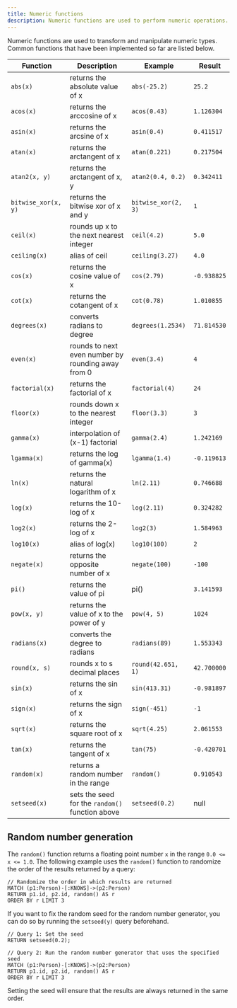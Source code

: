 ```yaml
---
title: Numeric functions
description: Numeric functions are used to perform numeric operations.
---
```


Numeric functions are used to transform and manipulate numeric types. Common functions that have been
implemented so far are listed below.

<div class="scroll-table">

| Function | Description | Example | Result |
| ----------- | ----------- |  ----------- |  ----------- |
| `abs(x)` | returns the absolute value of x | `abs(-25.2)` | `25.2` |
| `acos(x)` | returns the arccosine of x | `acos(0.43)` | `1.126304` |
| `asin(x)` | returns the arcsine of x | `asin(0.4)` | `0.411517` |
| `atan(x)` | returns the arctangent of x | `atan(0.221)` | `0.217504` |
| `atan2(x, y)` | returns the arctangent of x, y | `atan2(0.4, 0.2)` | `0.342411` |
| `bitwise_xor(x, y)` | returns the bitwise xor of x and y | `bitwise_xor(2, 3)` | `1` |
| `ceil(x)` | rounds up x to the next nearest integer | `ceil(4.2)` | `5.0` |
| `ceiling(x)` | alias of ceil | `ceiling(3.27)` | `4.0` |
| `cos(x)` | returns the cosine value of x | `cos(2.79)` | `-0.938825` |
| `cot(x)` | returns the cotangent of x | `cot(0.78)` | `1.010855` |
| `degrees(x)` | converts radians to degree | `degrees(1.2534)` | `71.814530` |
| `even(x)` | rounds to next even number by<br/> rounding away from 0 | `even(3.4)` | `4` |
| `factorial(x)` | returns the factorial of x | `factorial(4)` | `24` |
| `floor(x)` | rounds down x to the nearest integer | `floor(3.3)` | `3` |
| `gamma(x)` | interpolation of (x-1) factorial | `gamma(2.4)` | `1.242169` |
| `lgamma(x)` | returns the log of gamma(x) | `lgamma(1.4)` | `-0.119613` |
| `ln(x)` | returns the natural logarithm of x | `ln(2.11)` | `0.746688` |
| `log(x)` | returns the 10-log of x | `log(2.11)` | `0.324282` |
| `log2(x)` | returns the 2-log of x | `log2(3)` | `1.584963` |
| `log10(x)` | alias of log(x) | `log10(100)` | `2` |
| `negate(x)` | returns the opposite number of x | `negate(100)` | `-100` |
| `pi()` | returns the value of pi | pi() | `3.141593` |
| `pow(x, y)` | returns the value of x to the power of y | `pow(4, 5)` | `1024` |
| `radians(x)` | converts the degree to radians | `radians(89)` | `1.553343` |
| `round(x, s)` | rounds x to s decimal places | `round(42.651, 1)` | `42.700000` |
| `sin(x)` | returns the sin of x | `sin(413.31)` | `-0.981897` |
| `sign(x)` | returns the sign of x | `sign(-451)` | `-1` |
| `sqrt(x)` | returns the square root of x | `sqrt(4.25)` | `2.061553` |
| `tan(x)` | returns the tangent of x | `tan(75)` | `-0.420701` |
| `random(x)` | returns a random number in the range  | `random()` | `0.910543` |
| `setseed(x)` | sets the seed for the `random()` function above | `setseed(0.2)` | null |

</div>

## Random number generation

The `random()` function returns a floating point number `x` in the range `0.0 <= x <= 1.0`.
The following example uses the `random()` function to randomize the order of the results
returned by a query:

```cypher
// Randomize the order in which results are returned
MATCH (p1:Person)-[:KNOWS]->(p2:Person)
RETURN p1.id, p2.id, random() AS r
ORDER BY r LIMIT 3
```

If you want to fix the random seed for the random number generator, you can do so by running the
`setseed(y)` query beforehand.

```cypher
// Query 1: Set the seed
RETURN setseed(0.2);

// Query 2: Run the random number generator that uses the specified seed
MATCH (p1:Person)-[:KNOWS]->(p2:Person)
RETURN p1.id, p2.id, random() AS r
ORDER BY r LIMIT 3
```

Setting the seed will ensure that the results are always returned in the same order.
